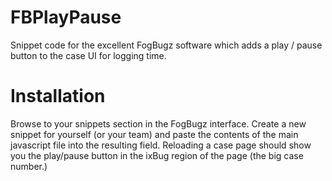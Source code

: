 FBPlayPause
===========

Snippet code for the excellent FogBugz software which adds a play / pause button to the case UI for logging time.

Installation
============

Browse to your snippets section in the FogBugz interface. Create a new snippet for yourself (or your team) and paste the contents of the main javascript file into the resulting field.
Reloading a case page should show you the play/pause button in the ixBug region of the page (the big case number.)